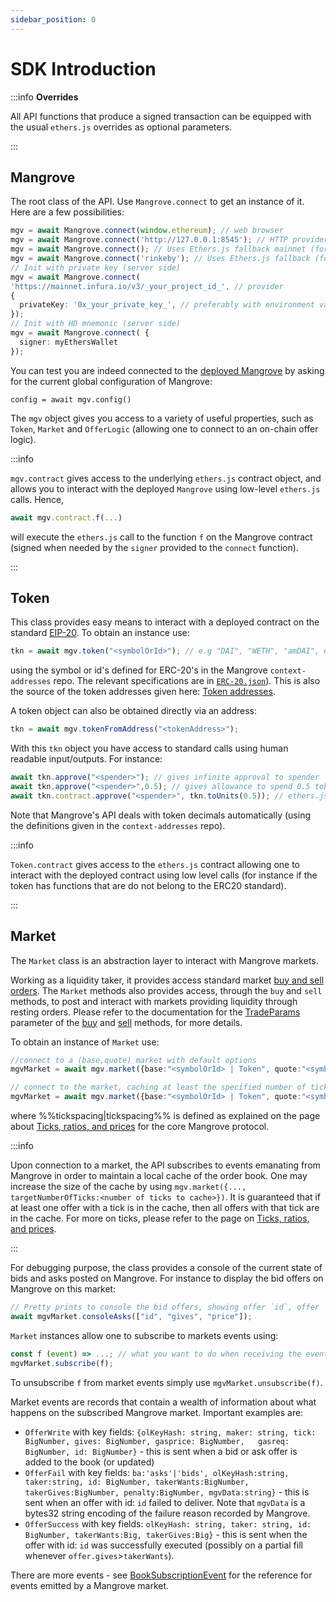 ```yaml
---
sidebar_position: 0
---
```


# SDK Introduction

:::info **Overrides**

All API functions that produce a signed transaction can be equipped with the usual `ethers.js` overrides as optional parameters.

:::

## Mangrove

The root class of the API. Use `Mangrove.connect` to get an instance of it. Here are a few possibilities:

```typescript
mgv = await Mangrove.connect(window.ethereum); // web browser
mgv = await Mangrove.connect('http://127.0.0.1:8545'); // HTTP provider
mgv = await Mangrove.connect(); // Uses Ethers.js fallback mainnet (for testing only)
mgv = await Mangrove.connect('rinkeby'); // Uses Ethers.js fallback (for testing only)
// Init with private key (server side)
mgv = await Mangrove.connect(
'https://mainnet.infura.io/v3/_your_project_id_', // provider
{
  privateKey: '0x_your_private_key_', // preferably with environment variable
});
// Init with HD mnemonic (server side)
mgv = await Mangrove.connect( {
  signer: myEthersWallet
});
```

You can test you are indeed connected to the [deployed Mangrove](../../addresses/contract-addresses.md) by asking for the current global configuration of Mangrove:

`config = await mgv.config()`

The `mgv` object gives you access to a variety of useful properties, such as `Token`, `Market` and `OfferLogic` (allowing one to connect to an on-chain offer logic).

:::info

`mgv.contract` gives access to the underlying `ethers.js` contract object, and allows you to interact with the deployed `Mangrove` using low-level `ethers.js` calls. Hence, 

```typescript
await mgv.contract.f(...)
```

will execute the `ethers.js` call to the function `f` on the Mangrove contract (signed when needed by the `signer` provided to the `connect` function).

:::

## Token

This class provides easy means to interact with a deployed contract on the standard [EIP-20](https://eips.ethereum.org/EIPS/eip-20). To obtain an instance use:

```typescript
tkn = await mgv.token("<symbolOrId>"); // e.g "DAI", "WETH", "amDAI", etc.
```

using the symbol or id's defined for ERC-20's in the Mangrove `context-addresses` repo. The relevant specifications are in [`ERC-20.json`](https://github.com/mangrovedao/context-addresses/blob/master/src/assets/ERC-20.json)). This is also the source of the token addresses given here: [Token addresses](../../addresses/contract-addresses#token-addresses).

A token object can also be obtained directly via an address:

```typescript
tkn = await mgv.tokenFromAddress("<tokenAddress>");
```

With this `tkn` object you have access to standard calls using human readable input/outputs. For instance:

```typescript
await tkn.approve("<spender>"); // gives infinite approval to spender
await tkn.approve("<spender>",0.5); // gives allowance to spend 0.5 token units to spender
await tkn.contract.approve("<spender>", tkn.toUnits(0.5)); // ethers.js call
```

Note that Mangrove's API deals with token decimals automatically (using the definitions given in the `context-addresses` repo).

:::info

`Token.contract` gives access to the `ethers.js` contract allowing one to interact with the deployed contract using low level calls (for instance if the token has functions that are do not belong to the ERC20 standard).

:::

## Market

The `Market` class is an abstraction layer to interact with Mangrove markets. 

Working as a liquidity taker, it provides access standard market [buy and sell orders](../guides/sell-and-buy-orders.md). The `Market` methods also provides access, through the `buy` and `sell` methods, to post and interact with markets providing liquidity through resting orders. Please refer to the documentation for the [TradeParams](./code/namespaces/Market-1#tradeparams) parameter of the [buy](./code/classes/Market#-buy) and [sell](./code/classes/Market#-sell) methods, for more details.

To obtain an instance of `Market` use:

```typescript
//connect to a (base,quote) market with default options
mgvMarket = await mgv.market({base:"<symbolOrId> | Token", quote:"<symbolOrId> | Token", tickSpacing: number});

// connect to the market, caching at least the specified number of ticks
mgvMarket = await mgv.market({base:"<symbolOrId> | Token", quote:"<symbolOrId> | Token", tickSpacing: number, targetNumberOfTicks: 50});
```

where %%tickspacing|tickspacing%% is defined as explained on the page about [Ticks, ratios, and prices](../../protocol/technical-references/tick-ratio#tickspacing-markets-with-bigger-price-increments) for the core Mangrove protocol.

:::info

Upon connection to a market, the API subscribes to events emanating from Mangrove in order to maintain a local cache of the order book. One may increase the size of the cache by using `mgv.market({..., targetNumberOfTicks:<number of ticks to cache>})`. It is guaranteed that if at least one offer with a tick is in the cache, then all offers with that tick are in the cache. For more on ticks, please refer to the page on [Ticks, ratios, and prices](../../protocol/technical-references/tick-ratio).

:::

For debugging purpose, the class provides a console of the current state of bids and asks posted on Mangrove. For instance to display the bid offers on Mangrove on this market:

```typescript
// Pretty prints to console the bid offers, showing offer `id`, offer `gives` and offer `price`
await mgvMarket.consoleAsks(["id", "gives", "price"]);
```

`Market` instances allow one to subscribe to markets events using:

```javascript
const f (event) => ...; // what you want to do when receiving the event 
mgvMarket.subscribe(f);
```

To unsubscribe `f` from market events simply use `mgvMarket.unsubscribe(f)`.

Market events are records that contain a wealth of information about what happens on the subscribed Mangrove market. Important examples are:

* `OfferWrite` with key fields: `{olKeyHash: string, maker: string, tick: BigNumber, gives: BigNumber, gasprice: BigNumber,   gasreq: BigNumber, id: BigNumber}` - this is sent when a bid or ask offer is added to the book (or updated)
* `OfferFail` with key fields: `ba:'asks'|'bids', olKeyHash:string, taker:string, id: BigNumber, takerWants:BigNumber, takerGives:BigNumber, penalty:BigNumber, mgvData:string}` - this is sent when an offer with id: `id` failed to deliver. Note that `mgvData` is a bytes32 string encoding of the failure reason recorded by Mangrove.
* `OfferSuccess` with key fields: `olKeyHash: string, taker: string, id: BigNumber, takerWants:Big, takerGives:Big}` - this is sent when the offer with id: `id` was successfully executed (possibly on a partial fill whenever `offer.gives`>`takerWants`).

There are more events - see [BookSubscriptionEvent](./code/namespaces/Market-1#-booksubscriptionevent) for the reference for events emitted by a Mangrove market.



